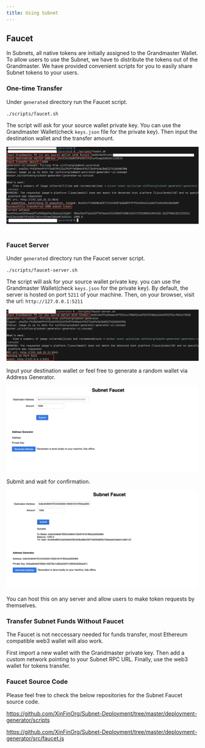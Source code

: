 ```yaml
---
title: Using Subnet
---
```

## Faucet

In Subnets, all native tokens are initially assigned to the Grandmaster Wallet. To allow users to use the Subnet, we have to distribute the tokens out of the Grandmaster. We have provided convenient scripts for you to easily share Subnet tokens to your users.

### One-time Transfer

Under `generated` directory run the Faucet script. 

```
./scripts/faucet.sh
```

The script will ask for your source wallet private key. You can use the Grandmaster Wallet(check `keys.json` file for the private key). 
Then input the destination wallet and the transfer amount.

![Example](../img/faucet.png)

### Faucet Server

Under `generated` directory run the Faucet server script.

```
./scripts/faucet-server.sh
```

The script will ask for your source wallet private key. you can use the Grandmaster Wallet(check `keys.json` for the private key).
By default, the server is hosted on port `5211` of your machine. Then, on your browser, visit the url: `http://127.0.0.1:5211`

![Example](../img/faucet-server1.png)

Input your destination wallet or feel free to generate a random wallet via Address Generator.

![Example](../img/faucet-server2.png)

Submit and wait for confirmation.

![Example](../img/faucet-server3.png)

You can host this on any server and allow users to make token requests by themselves.

### Transfer Subnet Funds Without Faucet

The Faucet is not neccessary needed for funds transfer, most Ethereum compatible web3 wallet will also work. 

First import a new wallet with the Grandmaster private key. Then add a custom network pointing to your Subnet RPC URL. Finally, use the web3 wallet for tokens transfer.


### Faucet Source Code

Please feel free to check the below repositories for the Subnet Faucet source code.

https://github.com/XinFinOrg/Subnet-Deployment/tree/master/deployment-generator/scripts

https://github.com/XinFinOrg/Subnet-Deployment/tree/master/deployment-generator/src/faucet.js

